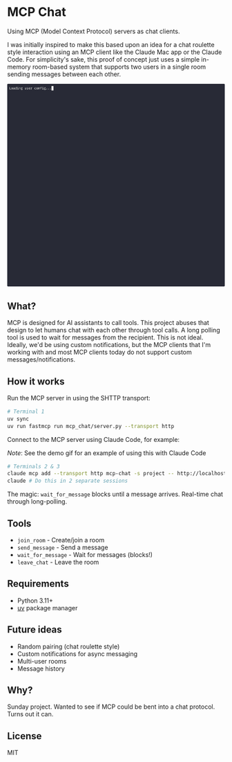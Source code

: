 # MCP Chat

Using MCP (Model Context Protocol) servers as chat clients.

I was initially inspired to make this based upon an idea for a chat roulette style interaction using an MCP client like the Claude Mac app or the Claude Code. For simplicity's sake, this proof of concept just uses a simple in-memory room-based system that supports two users in a single room sending messages between each other.

![MCP Chat Demo](static/demo.gif)

## What?

MCP is designed for AI assistants to call tools. This project abuses that design to let humans chat with each other through tool calls. A long polling tool is used to wait for messages from the recipient. This is not ideal. Ideally, we'd be using custom notifications, but the MCP clients that I'm working with and most MCP clients today do not support custom messages/notifications.

## How it works

Run the MCP server in using the SHTTP transport:
```bash
# Terminal 1
uv sync
uv run fastmcp run mcp_chat/server.py --transport http
```

Connect to the MCP server using Claude Code, for example:

*Note*: See the demo gif for an example of using this with Claude Code

```bash
# Terminals 2 & 3
claude mcp add --transport http mcp-chat -s project -- http://localhost:8000/mcp
claude # Do this in 2 separate sessions
```

The magic: `wait_for_message` blocks until a message arrives. Real-time chat through long-polling.

## Tools

- `join_room` - Create/join a room
- `send_message` - Send a message
- `wait_for_message` - Wait for messages (blocks!)
- `leave_chat` - Leave the room

## Requirements

- Python 3.11+
- [uv](https://github.com/astral-sh/uv) package manager

## Future ideas

- Random pairing (chat roulette style)
- Custom notifications for async messaging
- Multi-user rooms
- Message history

## Why?

Sunday project. Wanted to see if MCP could be bent into a chat protocol. Turns out it can.

## License

MIT
